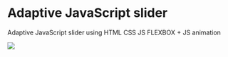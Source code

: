 <h1>Adaptive JavaScript slider</h1>

Adaptive JavaScript slider using HTML CSS JS FLEXBOX + JS animation




![](https://i.ibb.co/gFqy6FZ/S-T7-MLCYWmo.jpg)
